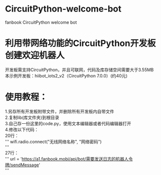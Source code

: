 # CircuitPython-welcome-bot
fanbook CircuitPython welcome bot  
# 利用带网络功能的CircuitPython开发板创建欢迎机器人  
开发板需支持CircuitPython，并且可联网，代码及库存储空间需要大于3.55MB  
本示例开发板：hiibot_iots2_v2（CircuitPython 7.0.0）(约40元)  
# 使用教程：  
1.另存所有开发板附带文件，并删除所有开发板内自带文件  
2.复制lib(库文件夹)到根目录  
3.自己存一份这里的code.py，使用文本编辑器或者代码编辑器打开  
4.修改以下代码：  
20行：  
'''
    wifi.radio.connect("无线网络名称", "网络密码")  
'''    
27行：  
'''
        url = 'https://a1.fanbook.mobi/api/bot/需要发送日志的机器人令牌/sendMessage'  
''' 
